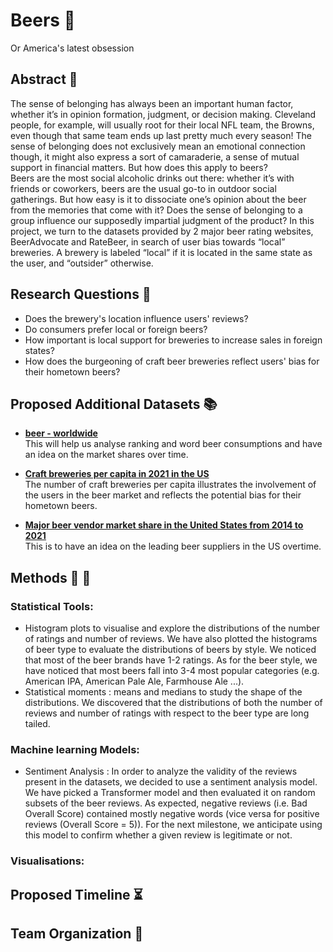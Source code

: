 # Beers :beer:
Or America's latest obsession 

## Abstract :page_facing_up:
The sense of belonging has always been an important human factor, whether it’s in opinion formation, judgment, or decision making. Cleveland people, for example, will usually root for their local NFL team, the Browns, even though that same team ends up last pretty much every season! The sense of belonging does not exclusively mean an emotional connection though, it might also express a sort of camaraderie, a sense of mutual support in financial matters. But how does this apply to beers? <br>
Beers are the most social alcoholic drinks out there: whether it’s with friends or coworkers, beers are the usual go-to in outdoor social gatherings. But how easy is it to dissociate one’s opinion about the beer from the memories that come with it? Does the sense of belonging to a group influence our supposedly impartial judgment of the product? In this project, we turn to the datasets provided by 2 major beer rating websites, BeerAdvocate and RateBeer, in search of user bias towards “local” breweries. A brewery is labeled “local” if it is located in the same state as the user, and “outsider” otherwise.



## Research Questions :thinking:
* Does the brewery's location influence users' reviews? <br>
* Do consumers prefer local or foreign beers? <br>
* How important is local support for breweries to increase sales in foreign states? <br>
* How does the burgeoning of craft beer breweries reflect users' bias for their hometown beers? 


## Proposed Additional Datasets :books:


* **[beer - worldwide](https://www.statista.com/outlook/cmo/alcoholic-drinks/beer/worldwide)** <br>
This will help us analyse ranking and word beer consumptions and have an idea on the market shares over time.

* **[Craft breweries per capita in 2021  in the US](https://datasetsearch.research.google.com/search?src=2&query=U.S.%20craft%20beer%20breweries%20per%20capita%202021%2C%20by%20state&docid=L2cvMTFwd2Y1NzR5NA%3D%3D)** <br>
The number of craft breweries per capita illustrates the involvement of the users in the beer market and reflects the potential bias for their hometown beers.
* **[ Major beer vendor market share in the United States from 2014 to 2021](https://datasetsearch.research.google.com/search?src=2&query=Major%20beer%20vendor%20market%20share%20in%20the%20United%20States%20from%202014%20to%202021&docid=L2cvMTFyOW1iYm5jdw%3D%3D)** <br>
This is to have an idea on the leading beer suppliers in the US overtime.




## Methods :wrench: :hammer:
### Statistical Tools:
* Histogram plots to visualise and explore the distributions of the number of ratings and number of reviews. We have also plotted the histograms of beer type to evaluate the distributions of beers by style. We noticed that most of the beer brands have 1-2 ratings. As for the beer style, we have noticed that most beers fall into 3-4 most popular categories (e.g. American IPA, American Pale Ale, Farmhouse Ale ...).<br>
* Statistical moments : means and medians to study the shape of the distributions. We discovered that the distributions of both the number of reviews and number of ratings with respect to the beer type are long tailed.<br>

### Machine learning Models:
* Sentiment Analysis : In order to analyze the validity of the reviews present in the datasets, we decided to use a sentiment analysis model. We have picked a Transformer model and then evaluated it on random subsets of the beer reviews. As expected, negative reviews (i.e. Bad Overall Score) contained mostly negative words (vice versa for positive reviews (Overall Score = 5)). For the next milestone, we anticipate using this model to confirm whether a given review is legitimate or not.
### Visualisations:


## Proposed Timeline :hourglass_flowing_sand:

## Team Organization :snake:

